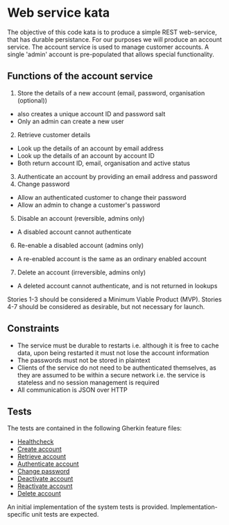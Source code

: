 # Web service kata

The objective of this code kata is to produce a simple REST web-service, that has durable persistance. For our purposes we will produce an account service. The account service is used to manage customer accounts. A single 'admin' account is pre-populated that allows special functionality.

## Functions of the account service

1. Store the details of a new account (email, password, organisation (optional))
  - also creates a unique account ID and password salt
  - Only an admin can create a new user
2. Retrieve customer details
  - Look up the details of an account by email address
  - Look up the details of an account by account ID
  - Both return account ID, email, organisation and active status
3. Authenticate an account by providing an email address and password
4. Change password
  - Allow an authenticated customer to change their password
  - Allow an admin to change a customer's password
5. Disable an account (reversible, admins only)
  - A disabled account cannot authenticate
6. Re-enable a disabled account (admins only)
  - A re-enabled account is the same as an ordinary enabled account
7. Delete an account (irreversible, admins only)
  - A deleted account cannot authenticate, and is not returned in lookups

Stories 1-3 should be considered a Minimum Viable Product (MVP). Stories 4-7 should be considered as desirable, but not necessary for launch.

## Constraints

* The service must be durable to restarts i.e. although it is free to cache data, upon being restarted it must not lose the account information
* The passwords must not be stored in plaintext
* Clients of the service do not need to be authenticated themselves, as they are assumed to be within a secure network i.e. the service is stateless and no session management is required
* All communication is JSON over HTTP

## Tests

The tests are contained in the following Gherkin feature files:

- [Healthcheck](/features/healthcheck.feature)
- [Create account](/features/create-account.feature)
- [Retrieve account](/features/get-account.feature)
- [Authenticate account](/features/authenticate.feature)
- [Change password](/features/change-password.feature)
- [Deactivate account](/features/deactivate-account.feature)
- [Reactivate account](/features/reactivate-account.feature)
- [Delete account](/features/delete-account.feature)

An initial implementation of the system tests is provided. Implementation-specific unit tests are expected.
